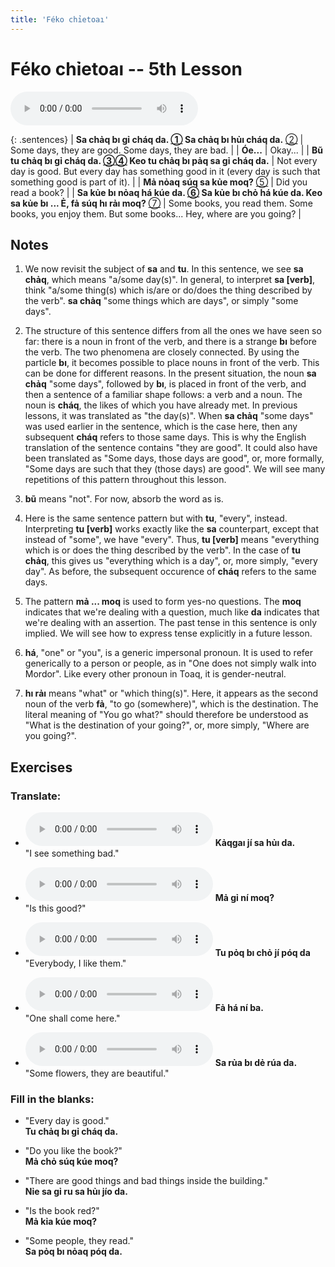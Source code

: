 ```yaml
---
title: 'Féko chỉetoaı'
---
```

# **Féko chỉetoaı** -- 5th Lesson

<audio id="mainaudio" controls src="lesson.mp3"></audio>

{: .sentences}
| **Sa chảq bı gỉ cháq da. [①](#fn-1) Sa chảq bı hủı cháq da.** [②](#fn-2) | Some days, they are good. Some days, they are bad.                                                                             |
| **Óe...**                                                  | Okay...                                                                                              |
| **Bũ tu chảq bı gỉ cháq da. [③](#fn-3)[④](#fn-4) Keo tu chảq bı pảq sa gỉ cháq da.**          | Not every day is good. But every day has something good in it (every day is such that something good is part of it).                                                                              |
| **Mả nỏaq súq sa kủe moq?** [⑤](#fn-5)           | Did you read a book?                                                                                 |
| **Sa kủe bı nỏaq há kúe da. [⑥](#fn-6) Sa kủe bı chỏ há kúe da. Keo sa kủe bı ... Ẻ, fả súq hı rảı moq?** [⑦](#fn-7)           | Some books, you read them. Some books, you enjoy them. But some books... Hey, where are you going?                                                                           |

## Notes

1. <a name="fn-1" /> We now revisit the subject of **sa** and **tu**. In this sentence, we see **sa chảq**, which means "a/some day(s)". In general, to interpret **sa [verb]**, think "a/some thing(s) which is/are or do/does the thing described by the verb". **sa chảq** "some things which are days", or simply "some days".

2. <a name="fn-2" /> The structure of this sentence differs from all the ones we have seen so far: there is a noun in front of the verb, and there is a strange **bı** before the verb. The two phenomena are closely connected. By using the particle **bı**, it becomes possible to place nouns in front of the verb. This can be done for different reasons. In the present situation, the noun **sa chảq** "some days", followed by **bı**, is placed in front of the verb, and then a sentence of a familiar shape follows: a verb and a noun. The noun is **cháq**, the likes of which you have already met. In previous lessons, it was translated as "the day(s)". When **sa chảq** "some days" was used earlier in the sentence, which is the case here, then any subsequent **cháq** refers to those same days. This is why the English translation of the sentence contains "they are good". It could also have been translated as "Some days, those days are good", or, more formally, "Some days are such that they (those days) are good". We will see many repetitions of this pattern throughout this lesson.

3. <a name="fn-3" /> **bũ** means "not". For now, absorb the word as is.

4. <a name="fn-4" /> Here is the same sentence pattern but with **tu**, "every", instead. Interpreting **tu [verb]** works exactly like the **sa** counterpart, except that instead of "some", we have "every". Thus, **tu [verb]** means "everything which is or does the thing described by the verb". In the case of **tu chảq**, this gives us "everything which is a day", or, more simply, "every day". As before, the subsequent occurence of **cháq** refers to the same days.

5. <a name="fn-5" /> The pattern **mả ... moq** is used to form yes-no questions. The **moq** indicates that we're dealing with a question, much like **da** indicates that we're dealing with an assertion. The past tense in this sentence is only implied. We will see how to express tense explicitly in a future lesson.

6. <a name="fn-6" /> **há**, "one" or "you", is a generic impersonal pronoun. It is used to refer generically to a person or people, as in "One does not simply walk into Mordor". Like every other pronoun in Toaq, it is gender-neutral.

7. <a name="fn-7" /> **hı rảı** means "what" or "which thing(s)". Here, it appears as the second noun of the verb **fả**, "to go (somewhere)", which is the destination. The literal meaning of "You go what?" should therefore be understood as "What is the destination of your going?", or, more simply, "Where are you going?".

## Exercises

### Translate:

- <audio controls src="ex1.mp3"></audio>
  **Kảqgaı jí sa hủı da.**  
  <span class="spoiler" tabindex=0>"I see something bad."</span>
  
- <audio controls src="ex2.mp3"></audio>
  **Mả gỉ ní moq?**  
  <span class="spoiler" tabindex=0>"Is this good?"</span>
  
- <audio controls src="ex3.mp3"></audio>
  **Tu pỏq bı chỏ jí póq da**  
  <span class="spoiler" tabindex=0>"Everybody, I like them."</span>
  
- <audio controls src="ex4.mp3"></audio>
  **Fả há ní ba.**  
  <span class="spoiler" tabindex=0>"One shall come here."</span>
  
- <audio controls src="ex5.mp3"></audio>
  **Sa rủa bı dẻ rúa da.**  
  <span class="spoiler" tabindex=0>"Some flowers, they are beautiful."</span>

### Fill in the blanks:

- "Every day is good."  
  **Tu chảq <span class="spoiler" tabindex=0>bı</span> gỉ <span class="spoiler" tabindex=0>cháq</span> da.**
  
- "Do you like the book?"  
  **<span class="spoiler" tabindex=0>Mả</span> chỏ súq <span class="spoiler" tabindex=0>kúe</span> moq?**
  
- "There are good things and bad things inside the building."  
  **<span class="spoiler" tabindex=0>Nỉe</span> sa <span class="spoiler" tabindex=0>gỉ</span> ru sa <span class="spoiler" tabindex=0>hủı</span> jío da.**
  
- "Is the book red?"  
  **Mả <span class="spoiler" tabindex=0>kỉa</span> kúe <span class="spoiler" tabindex=0>moq</span>?**
  
- "Some people, they read."  
  **<span class="spoiler" tabindex=0>Sa</span> pỏq bı <span class="spoiler" tabindex=0>nỏaq</span> póq da.**
